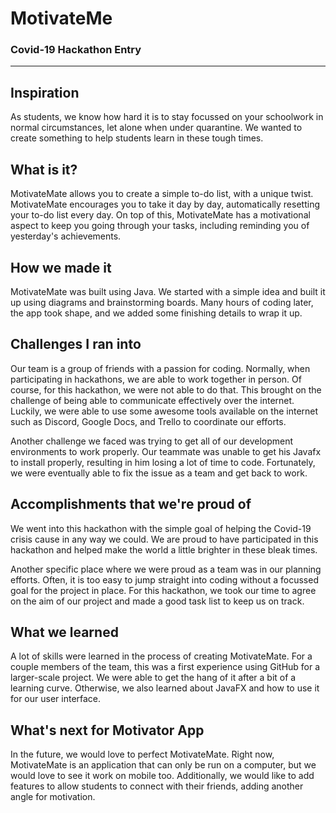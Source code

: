 # MotivateMe
### Covid-19 Hackathon Entry
---
## Inspiration
As students, we know how hard it is to stay focussed on your schoolwork in normal circumstances, let alone when under quarantine. We wanted to create something to help students learn in these tough times.

## What is it?
MotivateMate allows you to create a simple to-do list, with a unique twist. MotivateMate encourages you to take it day by day, automatically resetting your to-do list every day. On top of this, MotivateMate has a motivational aspect to keep you going through your tasks, including reminding you of yesterday's achievements.

## How we made it
MotivateMate was built using Java. We started with a simple idea and built it up using diagrams and brainstorming boards. Many hours of coding later, the app took shape, and we added some finishing details to wrap it up.

## Challenges I ran into
Our team is a group of friends with a passion for coding. Normally, when participating in hackathons, we are able to work together in person. Of course, for this hackathon, we were not able to do that. This brought on the challenge of being able to communicate effectively over the internet. Luckily, we were able to use some awesome tools available on the internet such as Discord, Google Docs, and Trello to coordinate our efforts. 

Another challenge we faced was trying to get all of our development environments to work properly. Our teammate was unable to get his Javafx to install properly, resulting in him losing a lot of time to code. Fortunately, we were eventually able to fix the issue as a team and get back to work.

## Accomplishments that we're proud of
We went into this hackathon with the simple goal of helping the Covid-19 crisis cause in any way we could. We are proud to have participated in this hackathon and helped make the world a little brighter in these bleak times.

Another specific place where we were proud as a team was in our planning efforts. Often, it is too easy to jump straight into coding without a focussed goal for the project in place. For this hackathon, we took our time to agree on the aim of our project and made a good task list to keep us on track.

## What we learned
A lot of skills were learned in the process of creating MotivateMate. For a couple members of the team, this was a first experience using GitHub for a larger-scale project. We were able to get the hang of it after a bit of a learning curve. Otherwise, we also learned about JavaFX and how to use it for our user interface.

## What's next for Motivator App
In the future, we would love to perfect MotivateMate. Right now, MotivateMate is an application that can only be run on a computer, but we would love to see it work on mobile too. Additionally, we would like to add features to allow students to connect with their friends, adding another angle for motivation.


